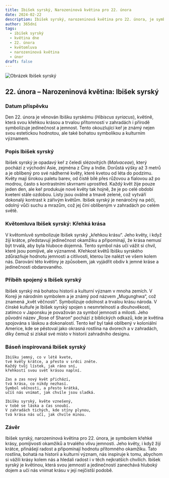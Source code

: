```yaml
---
title: Ibišek syrský, Narozeninová květina pro 22. února
date: 2024-02-22
description: Ibišek syrský, narozeninová květina pro 22. února, je symbolem Křehká krása. Objevte její jedinečný význam, fascinující příběhy a poezii, která oslavuje její krásu.
author: 365dní
tags:
  - ibišek syrský
  - květina dne
  - 22. února
  - květomluva
  - narozeninová květina
  - únor
draft: false
---
```


![Obrázek Ibišek syrský](https://cdn.pixabay.com/photo/2019/07/16/14/50/rose-of-sharon-4342080_640.jpg#center)

## 22. února – Narozeninová květina: Ibišek syrský

### Datum příspěvku

Den 22. února je věnován Ibišku syrskému (_Hibiscus syriacus_), květině, která svou křehkou krásou a trvalou přítomností v zahradách i přírodě symbolizuje jedinečnost a jemnost. Tento okouzlující keř je známý nejen svou estetickou hodnotou, ale také bohatou symbolikou a kulturním významem.

### Popis Ibišek syrský

Ibišek syrský je opadavý keř z čeledi slézovitých (_Malvaceae_), který pochází z východní Asie, zejména z Číny a Indie. Dorůstá výšky až 3 metrů a je oblíbený pro své nádherné květy, které kvetou od léta do podzimu. Květy mají širokou paletu barev, od čistě bílé přes růžovou a fialovou až po modrou, často s kontrastními skvrnami uprostřed. Každý květ žije pouze jeden den, ale keř produkuje nové květy tak hojně, že je po celé období kvetení stále ozdobou. Listy jsou oválné a tmavě zelené, což vytváří dokonalý kontrast k zářivým květům. Ibišek syrský je nenáročný na péči, odolný vůči suchu a mrazům, což jej činí oblíbeným v zahradách po celém světě.

### Květomluva Ibišek syrský: Křehká krása

V květomluvě symbolizuje Ibišek syrský „křehkou krásu“. Jeho květy, i když žijí krátce, představují jedinečnost okamžiku a připomínají, že krása nemusí být trvalá, aby byla hluboce dojemná. Tento symbol nás učí vážit si chvil, které jsou pomíjivé, ale významné. Křehkost květů Ibišku syrského zdůrazňuje hodnotu jemnosti a citlivosti, kterou lze nalézt ve všem kolem nás. Darování této květiny je způsobem, jak vyjádřit obdiv k jemné kráse a jedinečnosti obdarovaného.

### Příběh spojený s Ibišek syrský

Ibišek syrský má bohatou historii a kulturní význam v mnoha zemích. V Koreji je národním symbolem a je známý pod názvem „Mugunghwa“, což znamená „květ věčnosti“. Symbolizuje odolnost a trvalou krásu národa. V čínské kultuře je Ibišek syrský spojen s nesmrtelností a dlouhověkostí, zatímco v Japonsku je považován za symbol jemnosti a milosti. Jeho původní název „Rose of Sharon“ pochází z biblických odkazů, kde je květina spojována s láskou a dokonalostí. Tento keř byl také oblíbený v koloniální Americe, kde se pěstoval jako okrasná rostlina na dvorech a v zahradách, díky čemuž si získal své místo v historii zahradního designu.

### Báseň inspirovaná Ibišek syrský

```
Ibišku jemný, co v létě kvete,  
tvé květy krátce, a přesto v srdci zněte.  
Každý tvůj lístek, jak ráno sní,  
křehkostí svou svět krásou naplní.

Zas a zas nový květ přichází,  
tvá krása, co nikdy nezhasí.  
Symbol věčnosti, a přesto krátká,  
učíš nás vnímat, jak chvíle jsou sladká.

Ibišku syrský, květe vznešený,  
v tobě se láska a čas snoubí.  
V zahradách tichých, kde stíny plynou,  
tvá krása nás učí, jak chvíle minou.
```

### Závěr

Ibišek syrský, narozeninová květina pro 22. února, je symbolem křehké krásy, pomíjivosti okamžiků a trvalého vlivu jemnosti. Jeho květy, i když žijí krátce, přinášejí radost a připomínají hodnotu přítomného okamžiku. Tato rostlina, bohatá na historii a kulturní význam, nás inspiruje k tomu, abychom si vážili krásy kolem nás a hledali radost i v těch nejkratších chvílích. Ibišek syrský je květinou, která svou jemností a jedinečností zanechává hluboký dojem a učí nás vnímat krásu v její nejčistší podobě.